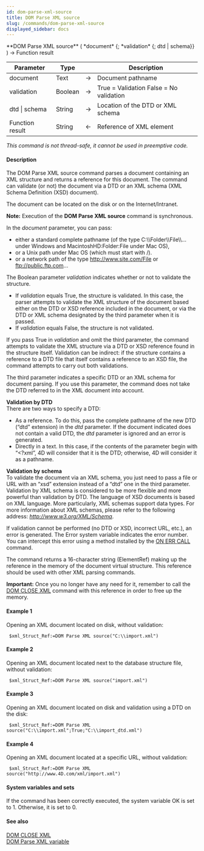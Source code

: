 ```yaml
---
id: dom-parse-xml-source
title: DOM Parse XML source
slug: /commands/dom-parse-xml-source
displayed_sidebar: docs
---
```


<!--REF #_command_.DOM Parse XML source.Syntax-->**DOM Parse XML source** ( *document* {; *validation* {; dtd | schema}} ) -> Function result<!-- END REF-->
<!--REF #_command_.DOM Parse XML source.Params-->
| Parameter | Type |  | Description |
| --- | --- | --- | --- |
| document | Text | &#8594;  | Document pathname |
| validation | Boolean | &#8594;  | True = Validation False = No validation |
| dtd &#124; schema | String | &#8594;  | Location of the DTD or XML schema |
| Function result | String | &#8592; | Reference of XML element |

<!-- END REF-->

*This command is not thread-safe, it cannot be used in preemptive code.*


#### Description 

<!--REF #_command_.DOM Parse XML source.Summary-->The DOM Parse XML source command parses a document containing an XML structure and returns a reference for this document.<!-- END REF--> The command can validate (or not) the document via a DTD or an XML schema (XML Schema Definition (XSD) document).   
The document can be located on the disk or on the Internet/Intranet. 

**Note:** Execution of the **DOM Parse XML source** command is synchronous.

In the *document* parameter, you can pass:

* either a standard complete pathname (of the type C:\\\\Folder\\\\File\\\\... under Windows and MacintoshHD:Folder:File under Mac OS),
* or a Unix path under Mac OS (which must start with /).
* or a network path of the type http://www.site.com/File or ftp://public.ftp.com...

The Boolean parameter *validation* indicates whether or not to validate the structure.

* If *validation* equals True, the structure is validated. In this case, the parser attempts to validate the XML structure of the document based either on the DTD or XSD reference included in the document, or via the DTD or XML schema designated by the third parameter when it is passed.
* If *validation* equals False, the structure is not validated.

If you pass True in *validation* and omit the third parameter, the command attempts to validate the XML structure via a DTD or XSD reference found in the structure itself. Validation can be indirect: if the structure contains a reference to a DTD file that itself contains a reference to an XSD file, the command attempts to carry out both validations.

The third parameter indicates a specific DTD or an XML schema for document parsing. If you use this parameter, the command does not take the DTD referred to in the XML document into account. 

**Validation by DTD**  
There are two ways to specify a DTD:

* As a reference. To do this, pass the complete pathname of the new DTD (“dtd” extension) in the *dtd* parameter. If the document indicated does not contain a valid DTD, the *dtd* parameter is ignored and an error is generated.
* Directly in a text. In this case, if the contents of the parameter begin with “<?xml”, 4D will consider that it is the DTD; otherwise, 4D will consider it as a pathname.

**Validation by schema**  
To validate the document via an XML schema, you just need to pass a file or URL with an “xsd” extension instead of a “dtd” one in the third parameter. Validation by XML schema is considered to be more flexible and more powerful than validation by DTD. The language of XSD documents is based on XML language. More particularly, XML schemas support data types. For more information about XML schemas, please refer to the following address: *http://www.w3.org/XML/Schema*.

If validation cannot be performed (no DTD or XSD, incorrect URL, etc.), an error is generated. The Error system variable indicates the error number. You can intercept this error using a method installed by the [ON ERR CALL](on-err-call.md) command.

The command returns a 16-character string (ElementRef) making up the reference in the memory of the document virtual structure. This reference should be used with other XML parsing commands. 

**Important:** Once you no longer have any need for it, remember to call the [DOM CLOSE XML](dom-close-xml.md) command with this reference in order to free up the memory.

#### Example 1 

Opening an XML document located on disk, without validation:

```4d
 $xml_Struct_Ref:=DOM Parse XML source("C:\\import.xml")
```

#### Example 2 

Opening an XML document located next to the database structure file, without validation:

```4d
 $xml_Struct_Ref:=DOM Parse XML source("import.xml")
```

#### Example 3 

Opening an XML document located on disk and validation using a DTD on the disk:

```4d
 $xml_Struct_Ref:=DOM Parse XML source("C:\\import.xml";True;"C:\\import_dtd.xml")
```

#### Example 4 

Opening an XML document located at a specific URL, without validation:

```4d
 $xml_Struct_Ref:=DOM Parse XML source("http://www.4D.com/xml/import.xml")
```

#### System variables and sets 

If the command has been correctly executed, the system variable OK is set to 1\. Otherwise, it is set to 0.

#### See also 

[DOM CLOSE XML](dom-close-xml.md)  
[DOM Parse XML variable](dom-parse-xml-variable.md)  